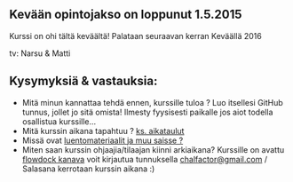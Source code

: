 ## Kevään opintojakso on loppunut 1.5.2015

Kurssi on ohi tältä keväältä!
Palataan seuraavan kerran Keväällä 2016 

tv: Narsu & Matti


## Kysymyksiä & vastauksia:


   * Mitä minun kannattaa tehdä ennen, kurssille tuloa ? Luo itsellesi GitHub tunnus, jollet jo sitä omista! Ilmesty fyysisesti paikalle jos aiot todella osallistua kurssille...  
   * Mitä kurssin aikana tapahtuu ? [ks. aikataulut](https://github.com/narsuman/software-project-course/wiki/about-course-schedule-2015)
   * Missä ovat [luentomateriaalit ja muu saisse ?](about-course-material)
   * Miten saan kurssin ohjaajia/tilaajan kiinni arkiaikana? Kurssille on avattu [flowdock kanava](http://flowdock.com)  voit kirjautua tunnuksella chalfactor@gmail.com / Salasana kerrotaan kurssin aikana :)